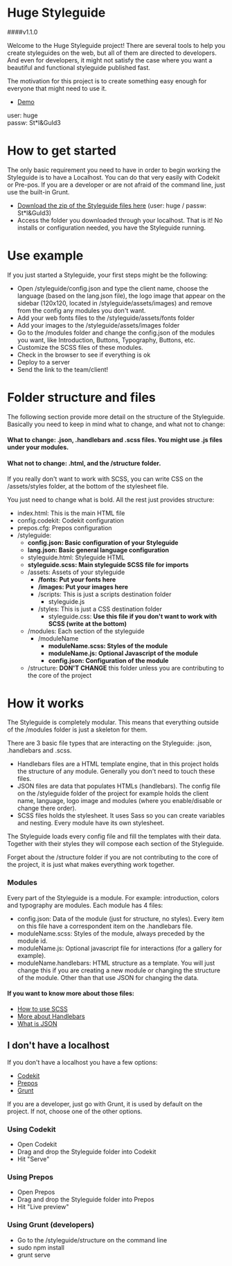# Huge Styleguide
####v1.1.0 

Welcome to the Huge Styleguide project! There are several tools to help you create styleguides on the web, but all of them are directed to developers. And even for developers, it might not satisfy the case where you want a beautiful and functional styleguide published fast.

The motivation for this project is to create something easy enough for everyone that might need to use it.

- [Demo](http://brasil.proto.hugeinc.com/huge-styleguide/)

user: huge  
passw: St*l&GuId3
  
# How to get started
The only basic requirement you need to have in order to begin working the Styleguide is to have a Localhost. You can do that very easily with Codekit or Pre-pos. If you are a developer or are not afraid of the command line, just use the built-in Grunt.

- [Download the zip of the Styleguide files here](http://brasil.proto.hugeinc.com/huge-styleguide/downloads/styleguide_v1.0.1.zip) (user: huge / passw: St*l&GuId3)
- Access the folder you downloaded through your localhost. That is it! No installs or configuration needed, you have the Styleguide running.
  
# Use example
If you just started a Styleguide, your first steps might be the following:

- Open /styleguide/config.json and type the client name, choose the language (based on the lang.json file), the logo image that appear on the sidebar (120x120, located in /styleguide/assets/images) and remove from the config any modules you don't want.
- Add your web fonts files to the /styleguide/assets/fonts folder
- Add your images to the /styleguide/assets/images folder
- Go to the /modules folder and change the config.json of the modules you want, like Introduction, Buttons, Typography, Buttons, etc.
- Customize the SCSS files of these modules.
- Check in the browser to see if everything is ok
- Deploy to a server
- Send the link to the team/client!
  
# Folder structure and files
The following section provide more detail on the structure of the Styleguide. Basically you need to keep in mind what to change, and what not to change:

#### What to change: .json, .handlebars and .scss files. You might use .js files under your modules.
#### What not to change: .html, and the /structure folder.  
  
If you really don't want to work with SCSS, you can write CSS on the /assets/styles folder, at the bottom of the stylesheet file.
  
You just need to change what is bold. All the rest just provides structure:
  
- index.html: This is the main HTML file
- config.codekit: Codekit configuration
- prepos.cfg: Prepos configuration
- /styleguide:
	- **config.json: Basic configuration of your Styleguide**
	- **lang.json: Basic general language configuration**
	- styleguide.html: Styleguide HTML
	- **styleguide.scss: Main styleguide SCSS file for imports**
	- /assets: Assets of your styleguide
		- **/fonts: Put your fonts here**
		- **/images: Put your images here**
		- /scripts: This is just a scripts destination folder
			- styleguide.js
		- /styles: This is just a CSS destination folder
			- styleguide.css: **Use this file if you don't want to work with SCSS (write at the bottom)**
	- /modules: Each section of the styleguide
		- /moduleName
			- **moduleName.scss: Styles of the module**
			- **moduleName.js: Optional Javascript of the module**
			- **config.json: Configuration of the module**
	- /structure: **DON'T CHANGE** this folder unless you are contributing to the core of the project
  
# How it works
The Styleguide is completely modular. This means that everything outside of the /modules folder is just a skeleton for them.

There are 3 basic file types that are interacting on the Styleguide: .json, .handlebars and .scss.

- Handlebars files are a HTML template engine, that in this project holds the structure of any module. Generally you don't need to touch these files.
- JSON files are data that populates HTMLs (handlebars). The config file on the /styleguide folder of the project for example holds the client name, language, logo image and modules (where you enable/disable or change there order).
- SCSS files holds the stylesheet. It uses Sass so you can create variables and nesting. Every module have its own stylesheet.

The Styleguide loads every config file and fill the templates with their data. Together with their styles they will compose each section of the Styleguide.

Forget about the /structure folder if you are not contributing to the core of the project, it is just what makes everything work together.
  
### Modules
Every part of the Styleguide is a module. For example: introduction, colors and typography are modules. Each module has 4 files:

- config.json: Data of the module (just for structure, no styles). Every item on this file have a correspondent item on the .handlebars file.
- moduleName.scss: Styles of the module, always preceded by the module id.
- moduleName.js: Optional javascript file for interactions (for a gallery for example).
- moduleName.handlebars: HTML structure as a template. You will just change this if you are creating a new module or changing the structure of the module. Other than that use JSON for changing the data.

#### If you want to know more about those files:
- [How to use SCSS](http://sass-lang.com/guide)
- [More about Handlebars](http://handlebarsjs.com/)
- [What is JSON](http://www.w3schools.com/json/)

## I don't have a localhost
If you don't have a localhost you have a few options:  
- [Codekit](https://incident57.com/codekit/)  
- [Prepos](https://prepros.io/)  
- [Grunt](http://gruntjs.com/)

If you are a developer, just go with Grunt, it is used by default on the project. If not, choose one of the other options.

### Using Codekit
- Open Codekit
- Drag and drop the Styleguide folder into Codekit
- Hit "Serve"

### Using Prepos
- Open Prepos
- Drag and drop the Styleguide folder into Prepos
- Hit "Live preview"

### Using Grunt (developers)
- Go to the /styleguide/structure on the command line
- sudo npm install
- grunt serve
